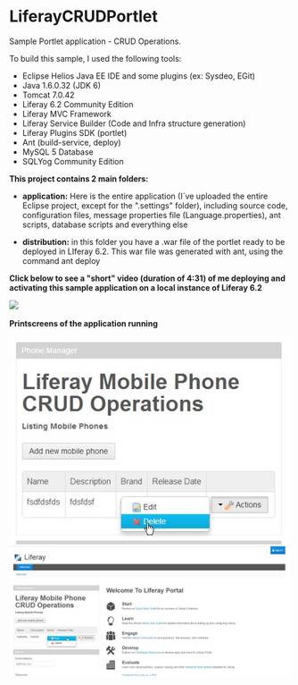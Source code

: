 LiferayCRUDPortlet
==================

Sample Portlet application - CRUD Operations.

To build this sample, I used the following tools:

- Eclipse Helios Java EE IDE and some plugins (ex: Sysdeo, EGit)
- Java 1.6.0.32 (JDK 6)
- Tomcat 7.0.42
- Liferay 6.2 Community Edition
- Liferay MVC Framework
- Liferay Service Builder (Code and Infra structure generation)
- Liferay Plugins SDK (portlet)
- Ant (build-service, deploy)
- MySQL 5 Database
- SQLYog Community Edition

<b>This project contains 2 main folders:</b>

- <b> application:</b> Here is the entire application (I´ve uploaded the entire Eclipse project, except for the ".settings" folder), including source code, configuration files, message properties file (Language.properties), ant scripts, database scripts and everything else

- <b> distribution:</b> in this folder you have a .war file of the portlet ready to be deployed in LIferay 6.2. This war file was generated with ant, using the command ant deploy <br/>

<b> Click below to see a "short" video (duration of 4:31) of me deploying and activating this sample application on a local instance of Liferay 6.2 </b> <br/>

<a title="See the video!" href="https://www.youtube.com/watch?v=DNq-DPcal2g" target="_blank">
<img src="http://2.bp.blogspot.com/-NC-qwAk-bsA/Uj0glcrNtOI/AAAAAAAADiQ/V7NmV6mkEOo/s536/youtube-2013-logo.jpg"/>
</a>

<b> Printscreens of the application running </b> <br/>

![alt tag](doc/images/portlet1.jpg)
![alt tag](doc/images/portlet2.jpg)
